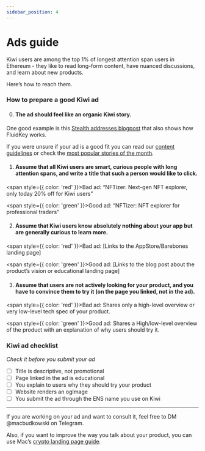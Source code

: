 ```yaml
---
sidebar_position: 4
---
```


# Ads guide

Kiwi users are among the top 1% of longest attention span users in Ethereum - they like to read long-form content, have nuanced discussions, and learn about new products.

Here’s how to reach them.

### How to prepare a good Kiwi ad

0. #### The ad should feel like an organic Kiwi story.

One good example is this <u>[Stealth addresses blogpost](https://news.kiwistand.com/stories?index=0x6752ea5222682b825ff704376caea24f51d1b1081a094b074518c154b04ee32217621237&t=1733839846710&utm_source=kiwi_docs&utm_medium=website_owned&utm_campaign=ad_guide)</u> that also shows how FluidKey works.

If you were unsure if your ad is a good fit you can read our <u>[content guidelines](https://news.kiwistand.com/guidelines?utm_source=kiwi_docs&utm_medium=website_owned&utm_campaign=ad_guide)</u> or check the <u>[most popular stories of the month](https://news.kiwistand.com/best?period=month&utm_source=kiwi_docs&utm_medium=website_owned&utm_campaign=ad_guide)</u>.

1. #### Assume that all Kiwi users are smart, curious people with long attention spans, and write a title that such a person would like to click.

<span style={{ color: 'red' }}>Bad ad:</span>
“NFTizer: Next-gen NFT explorer, only today 20% off for Kiwi users”

<span style={{ color: 'green' }}>Good ad:</span>
“NFTizer: NFT explorer for professional traders”

2. #### Assume that Kiwi users know absolutely nothing about your app but are generally curious to learn more.

<span style={{ color: 'red' }}>Bad ad:</span>
[Links to the AppStore/Barebones landing page]

<span style={{ color: 'green' }}>Good ad:</span>
[Links to the blog post about the product’s vision or educational landing page]

3. #### Assume that users are not actively looking for your product, and you have to convince them to try it (on the page you linked, not in the ad).

<span style={{ color: 'red' }}>Bad ad:</span>
Shares only a high-level overview or very low-level tech spec of your product.

<span style={{ color: 'green' }}>Good ad:</span>
Shares a High/low-level overview of the product with an explanation of why users should try it.

### Kiwi ad checklist

_Check it before you submit your ad_

- [ ] Title is descriptive, not promotional
- [ ] Page linked in the ad is educational
- [ ] You explain to users why they should try your product
- [ ] Website renders an ogImage
- [ ] You submit the ad through the ENS name you use on Kiwi

---

If you are working on your ad and want to consult it, feel free to DM @macbudkowski on Telegram.

Also, if you want to improve the way you talk about your product, you can use Mac’s <u>[crypto landing page guide](https://macbudkowski.com/how-to-explain-web3-products/)</u>.
